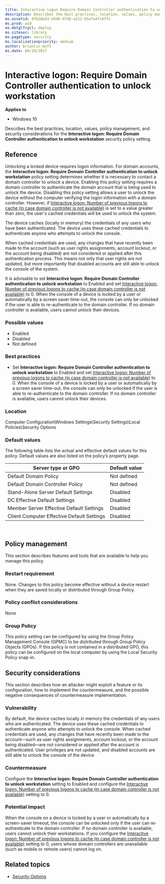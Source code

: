 ```yaml
---
title: Interactive logon Require Domain Controller authentication to unlock workstation (Windows 10)
description: Describes the best practices, location, values, policy management, and security considerations for the Interactive logon Require Domain Controller authentication to unlock workstation security policy setting.
ms.assetid: 97618ed3-e946-47db-a212-b5e7a4fc6ffc
ms.prod: w10
ms.mktglfcycl: deploy
ms.sitesec: library
ms.pagetype: security
ms.localizationpriority: medium
author: brianlic-msft
ms.date: 04/19/2017
---
```


# Interactive logon: Require Domain Controller authentication to unlock workstation

**Applies to**
-   Windows 10

Describes the best practices, location, values, policy management, and security considerations for the **Interactive logon: Require Domain Controller authentication to unlock workstation** security policy setting.

## Reference

Unlocking a locked device requires logon information. For domain accounts, the **Interactive logon: Require Domain Controller authentication to unlock workstation** policy setting determines whether it is necessary to contact a domain controller to unlock a device. Enabling this policy setting requires a domain controller to authenticate the domain account that is being used to unlock the device. Disabling this policy setting allows a user to unlock the device without the computer verifying the logon information with a domain controller. However, if [Interactive logon: Number of previous logons to cache (in case domain controller is not available)](interactive-logon-number-of-previous-logons-to-cache-in-case-domain-controller-is-not-available.md) is set to a value greater than zero, the user's cached credentials will be used to unlock the system.

The device caches (locally in memory) the credentials of any users who have been authenticated. The device uses these cached credentials to authenticate anyone who attempts to unlock the console.

When cached credentials are used, any changes that have recently been made to the account (such as user rights assignments, account lockout, or the account being disabled) are not considered or applied after this authentication process. This means not only that user rights are not updated, but more importantly that disabled accounts are still able to unlock the console of the system.

It is advisable to set **Interactive logon: Require Domain Controller authentication to unlock workstation** to Enabled and set [Interactive logon: Number of previous logons to cache (in case domain controller is not available)](interactive-logon-number-of-previous-logons-to-cache-in-case-domain-controller-is-not-available.md) to 0. When the console of a device is locked by a user or automatically by a screen saver time-out, the console can only be unlocked if the user is able to re-authenticate to the domain controller. If no domain controller is available, users cannot unlock their devices.

### Possible values

-   Enabled
-   Disabled
-   Not defined

### Best practices

-   Set **Interactive logon: Require Domain Controller authentication to unlock workstation** to Enabled and set [Interactive logon: Number of previous logons to cache (in case domain controller is not available)](interactive-logon-number-of-previous-logons-to-cache-in-case-domain-controller-is-not-available.md) to 0. When the console of a device is locked by a user or automatically by a screen saver time-out, the console can only be unlocked if the user is able to re-authenticate to the domain controller. If no domain controller is available, users cannot unlock their devices.

### Location

Computer Configuration\\Windows Settings\\Security Settings\\Local Policies\\Security Options

### Default values

The following table lists the actual and effective default values for this policy. Default values are also listed on the policy’s property page.

| Server type or GPO | Default value |
| - | - |
| Default Domain Policy| Not defined| 
| Default Domain Controller Policy | Not defined| 
| Stand-Alone Server Default Settings | Disabled| 
| DC Effective Default Settings | Disabled| 
| Member Server Effective Default Settings | Disabled| 
| Client Computer Effective Default Settings | Disabled| 
 
## Policy management

This section describes features and tools that are available to help you manage this policy.

### Restart requirement

None. Changes to this policy become effective without a device restart when they are saved locally or distributed through Group Policy.

### Policy conflict considerations

None

### Group Policy

This policy setting can be configured by using the Group Policy Management Console (GPMC) to be distributed through Group Policy Objects (GPOs). If this policy is not contained in a distributed GPO, this policy can be configured on the local computer by using the Local Security Policy snap-in.

## Security considerations

This section describes how an attacker might exploit a feature or its configuration, how to implement the countermeasure, and the possible negative consequences of countermeasure implementation.

### Vulnerability

By default, the device caches locally in memory the credentials of any users who are authenticated. The device uses these cached credentials to authenticate anyone who attempts to unlock the console. When cached credentials are used, any changes that have recently been made to the account—such as user rights assignments, account lockout, or the account being disabled—are not considered or applied after the account is authenticated. User privileges are not updated, and disabled accounts are still able to unlock the console of the device

### Countermeasure

Configure the **Interactive logon: Require Domain Controller authentication to unlock workstation** setting to Enabled and configure the [Interactive logon: Number of previous logons to cache (in case domain controller is not available)](interactive-logon-number-of-previous-logons-to-cache-in-case-domain-controller-is-not-available.md) setting to 0.

### Potential impact

When the console on a device is locked by a user or automatically by a screen-saver timeout, the console can be unlocked only if the user can re-authenticate to the domain controller. If no domain controller is available, users cannot unlock their workstations. If you configure the [Interactive logon: Number of previous logons to cache (in case domain controller is not available)](interactive-logon-number-of-previous-logons-to-cache-in-case-domain-controller-is-not-available.md) setting to 0, users whose domain controllers are unavailable (such as mobile or remote users) cannot log on.

## Related topics

- [Security Options](security-options.md)
